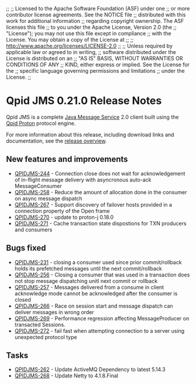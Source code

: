 ;;
;; Licensed to the Apache Software Foundation (ASF) under one
;; or more contributor license agreements.  See the NOTICE file
;; distributed with this work for additional information
;; regarding copyright ownership.  The ASF licenses this file
;; to you under the Apache License, Version 2.0 (the
;; "License"); you may not use this file except in compliance
;; with the License.  You may obtain a copy of the License at
;; 
;;   http://www.apache.org/licenses/LICENSE-2.0
;; 
;; Unless required by applicable law or agreed to in writing,
;; software distributed under the License is distributed on an
;; "AS IS" BASIS, WITHOUT WARRANTIES OR CONDITIONS OF ANY
;; KIND, either express or implied.  See the License for the
;; specific language governing permissions and limitations
;; under the License.
;;

# Qpid JMS 0.21.0 Release Notes

Qpid JMS is a complete [Java Message Service][jms] 2.0 client built
using the [Qpid Proton]({{site_url}}/proton/index.html) protocol
engine.

For more information about this release, including download links and
documentation, see the [release overview](index.html).

[jms]: http://en.wikipedia.org/wiki/Java_Message_Service


## New features and improvements

 - [QPIDJMS-244](https://issues.apache.org/jira/browse/QPIDJMS-244) - Connection close does not wait for acknowledgement of in-flight message delivery with asyncronous auto-ack MessageConsumer
 - [QPIDJMS-258](https://issues.apache.org/jira/browse/QPIDJMS-258) - Reduce the amount of allocation done in the consumer on async message dispatch
 - [QPIDJMS-267](https://issues.apache.org/jira/browse/QPIDJMS-267) - Support discovery of failover hosts provided in a connection property of the Open frame
 - [QPIDJMS-270](https://issues.apache.org/jira/browse/QPIDJMS-270) - update to proton-j 0.18.0
 - [QPIDJMS-271](https://issues.apache.org/jira/browse/QPIDJMS-271) - Cache transaction state dispostions for TXN producers and consumers

## Bugs fixed

 - [QPIDJMS-231](https://issues.apache.org/jira/browse/QPIDJMS-231) - closing a consumer used since prior commit/rollback holds its prefetched messages until the next commit/rollback
 - [QPIDJMS-256](https://issues.apache.org/jira/browse/QPIDJMS-256) - Closing a consumer that was used in a transaction does not stop message dispatching unitl next commit or rollback
 - [QPIDJMS-257](https://issues.apache.org/jira/browse/QPIDJMS-257) - Messages delivered from a consume in client acknowledge mode cannot be acknowledged after the consumer is closed
 - [QPIDJMS-266](https://issues.apache.org/jira/browse/QPIDJMS-266) - Race on session start and message dispatch can deliver messages in wrong order
 - [QPIDJMS-269](https://issues.apache.org/jira/browse/QPIDJMS-269) - Performance regression affecting MessageProducer on transacted Sessions.
 - [QPIDJMS-272](https://issues.apache.org/jira/browse/QPIDJMS-272) - fail fast when attempting connection to a server using unexpected protocol type

## Tasks

 - [QPIDJMS-262](https://issues.apache.org/jira/browse/QPIDJMS-262) - Update ActiveMQ Dependency to latest 5.14.3
 - [QPIDJMS-268](https://issues.apache.org/jira/browse/QPIDJMS-268) - Update Netty to 4.1.8.Final